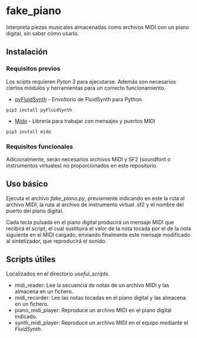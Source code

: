 # fake_piano
Interpreta piezas musicales almacenadas como archivos MIDI con un piano digital, sin saber cómo usarlo.
## Instalación
### Requisitos previos
Los scipts requieren *Pyton 3* para ejecutarse. Además son necesarios ciertos módulos y herramientas para un correcto funcionamiento.

* [pyFluidSynth](https://github.com/nwhitehead/pyfluidsynth) - Envoltorio de FluidSynth para Python
```
pip3 install pyFluidSynth
```
* [Mido](https://pypi.org/project/mido/) - Librería para trabajar con mensajes y puertos MIDI
```
pip3 install mido
```
### Requisitos funcionales
Adicionalmente, serán necesarios archivos MIDI y SF2 (soundfont o instrumentos virtuales) no proporcionados en este repositorio.

## Uso básico
Ejecuta el archivo *fake_piano.py*, previamente indicando en este la ruta al archivo MIDI, la ruta al archivo de instrumento virtual .sf2 y el nombre del puerto del piano digital.

Cada tecla pulsada en el piano digital producirá un mensaje MIDI que recibirá el script, el cual sustituirá el valor de la nota tocada por el de la nota siguiente en el MIDI cargado, enviando finalmente este mensaje modificado al sintetizador, que reproducirá el sonido.

## Scripts útiles
Localizados en el directorio *useful_scripts*.
* midi_reader: Lee la secuencia de notas de un archivo MIDI y las almacena en un fichero.
* midi_recorder: Lee las notas tocadas en el piano digital y las almacena en un fichero.
* piano_midi_player: Reproduce un archivo MIDI en el piano digital indicado.
* synth_midi_player: Reproduce un archivo MIDI en el equipo mediante el *FluidSynth*.